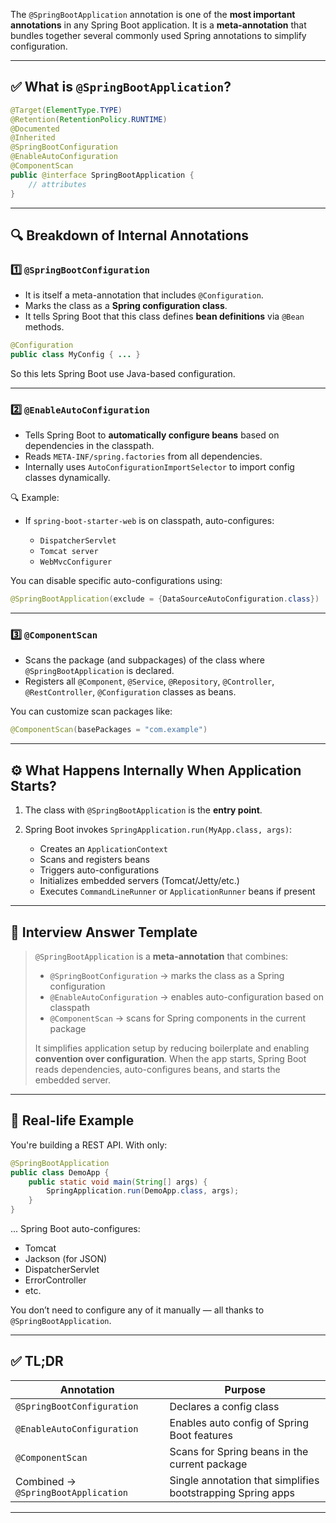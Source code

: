 The `@SpringBootApplication` annotation is one of the **most important annotations** in any Spring Boot application. It is a **meta-annotation** that bundles together several commonly used Spring annotations to simplify configuration.

---

## ✅ What is `@SpringBootApplication`?

```java
@Target(ElementType.TYPE)
@Retention(RetentionPolicy.RUNTIME)
@Documented
@Inherited
@SpringBootConfiguration
@EnableAutoConfiguration
@ComponentScan
public @interface SpringBootApplication {
    // attributes
}
```

---

## 🔍 Breakdown of Internal Annotations

### 1️⃣ `@SpringBootConfiguration`

* It is itself a meta-annotation that includes `@Configuration`.
* Marks the class as a **Spring configuration class**.
* It tells Spring Boot that this class defines **bean definitions** via `@Bean` methods.

```java
@Configuration
public class MyConfig { ... }
```

So this lets Spring Boot use Java-based configuration.

---

### 2️⃣ `@EnableAutoConfiguration`

* Tells Spring Boot to **automatically configure beans** based on dependencies in the classpath.
* Reads `META-INF/spring.factories` from all dependencies.
* Internally uses `AutoConfigurationImportSelector` to import config classes dynamically.

🔍 Example:

* If `spring-boot-starter-web` is on classpath, auto-configures:

    * `DispatcherServlet`
    * `Tomcat server`
    * `WebMvcConfigurer`

You can disable specific auto-configurations using:

```java
@SpringBootApplication(exclude = {DataSourceAutoConfiguration.class})
```

---

### 3️⃣ `@ComponentScan`

* Scans the package (and subpackages) of the class where `@SpringBootApplication` is declared.
* Registers all `@Component`, `@Service`, `@Repository`, `@Controller`, `@RestController`, `@Configuration` classes as beans.

You can customize scan packages like:

```java
@ComponentScan(basePackages = "com.example")
```

---

## ⚙️ What Happens Internally When Application Starts?

1. The class with `@SpringBootApplication` is the **entry point**.
2. Spring Boot invokes `SpringApplication.run(MyApp.class, args)`:

    * Creates an `ApplicationContext`
    * Scans and registers beans
    * Triggers auto-configurations
    * Initializes embedded servers (Tomcat/Jetty/etc.)
    * Executes `CommandLineRunner` or `ApplicationRunner` beans if present

---

## 🧠 Interview Answer Template

> `@SpringBootApplication` is a **meta-annotation** that combines:
>
> * `@SpringBootConfiguration` → marks the class as a Spring configuration
> * `@EnableAutoConfiguration` → enables auto-configuration based on classpath
> * `@ComponentScan` → scans for Spring components in the current package
>
> It simplifies application setup by reducing boilerplate and enabling **convention over configuration**. When the app starts, Spring Boot reads dependencies, auto-configures beans, and starts the embedded server.

---

## 🧪 Real-life Example

You're building a REST API. With only:

```java
@SpringBootApplication
public class DemoApp {
    public static void main(String[] args) {
        SpringApplication.run(DemoApp.class, args);
    }
}
```

... Spring Boot auto-configures:

* Tomcat
* Jackson (for JSON)
* DispatcherServlet
* ErrorController
* etc.

You don’t need to configure any of it manually — all thanks to `@SpringBootApplication`.

---

## ✅ TL;DR

| Annotation                          | Purpose                                                     |
| ----------------------------------- | ----------------------------------------------------------- |
| `@SpringBootConfiguration`          | Declares a config class                                     |
| `@EnableAutoConfiguration`          | Enables auto config of Spring Boot features                 |
| `@ComponentScan`                    | Scans for Spring beans in the current package               |
| Combined → `@SpringBootApplication` | Single annotation that simplifies bootstrapping Spring apps |

---
